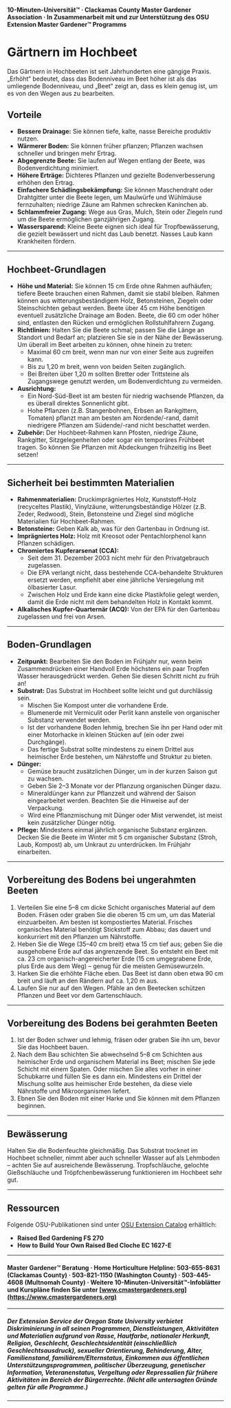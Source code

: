 #### 10-Minuten-Universität™ · Clackamas County Master Gardener Association · In Zusammenarbeit mit und zur Unterstützung des OSU Extension Master Gardener™ Programms

# Gärtnern im Hochbeet

Das Gärtnern in Hochbeeten ist seit Jahrhunderten eine gängige Praxis. „Erhöht“ bedeutet, dass das Bodenniveau im Beet höher ist als das umliegende Bodenniveau, und „Beet“ zeigt an, dass es klein genug ist, um es von den Wegen aus zu bearbeiten.

## Vorteile

- **Bessere Drainage:** Sie können tiefe, kalte, nasse Bereiche produktiv nutzen.
- **Wärmerer Boden:** Sie können früher pflanzen; Pflanzen wachsen schneller und bringen mehr Ertrag.
- **Abgegrenzte Beete:** Sie laufen auf Wegen entlang der Beete, was Bodenverdichtung minimiert.
- **Höhere Erträge:** Dichteres Pflanzen und gezielte Bodenverbesserung erhöhen den Ertrag.
- **Einfachere Schädlingsbekämpfung:** Sie können Maschendraht oder Drahtgitter unter die Beete legen, um Maulwürfe und Wühlmäuse fernzuhalten; niedrige Zäune am Rahmen schrecken Kaninchen ab.
- **Schlammfreier Zugang:** Wege aus Gras, Mulch, Stein oder Ziegeln rund um die Beete ermöglichen ganzjährigen Zugang.
- **Wassersparend:** Kleine Beete eignen sich ideal für Tropfbewässerung, die gezielt bewässert und nicht das Laub benetzt. Nasses Laub kann Krankheiten fördern.

---

## Hochbeet-Grundlagen

- **Höhe und Material:** Sie können 15 cm Erde ohne Rahmen aufhäufen; tiefere Beete brauchen einen Rahmen, damit sie stabil bleiben. Rahmen können aus witterungsbeständigem Holz, Betonsteinen, Ziegeln oder Steinschichten gebaut werden. Beete über 45 cm Höhe benötigen eventuell zusätzliche Drainage am Boden. Beete, die 60 cm oder höher sind, entlasten den Rücken und ermöglichen Rollstuhlfahrern Zugang.
- **Richtlinien:** Halten Sie die Beete schmal; passen Sie die Länge an Standort und Bedarf an; platzieren Sie sie in der Nähe der Bewässerung. Um überall im Beet arbeiten zu können, ohne hinein zu treten:
  - Maximal 60 cm breit, wenn man nur von einer Seite aus zugreifen kann.
  - Bis zu 1,20 m breit, wenn von beiden Seiten zugänglich.
  - Bei Breiten über 1,20 m sollten Bretter oder Trittsteine als Zugangswege genutzt werden, um Bodenverdichtung zu vermeiden.
- **Ausrichtung:**
  - Ein Nord-Süd-Beet ist am besten für niedrig wachsende Pflanzen, da es überall direktes Sonnenlicht gibt.
  - Hohe Pflanzen (z.B. Stangenbohnen, Erbsen an Rankgittern, Tomaten) pflanzt man am besten am Nordende/-rand, damit niedrigere Pflanzen am Südende/-rand nicht beschattet werden.
- **Zubehör:** Der Hochbeet-Rahmen kann Pfosten, niedrige Zäune, Rankgitter, Sitzgelegenheiten oder sogar ein temporäres Frühbeet tragen. So können Sie Pflanzen mit Abdeckungen frühzeitig ins Beet setzen!

---

## Sicherheit bei bestimmten Materialien

- **Rahmenmaterialien:** Druckimprägniertes Holz, Kunststoff-Holz (recyceltes Plastik), Vinylzäune, witterungsbeständige Hölzer (z.B. Zeder, Redwood), Stein, Betonsteine und Ziegel sind mögliche Materialien für Hochbeet-Rahmen.
- **Betonsteine:** Geben Kalk ab, was für den Gartenbau in Ordnung ist.
- **Imprägniertes Holz:** Holz mit Kreosot oder Pentachlorphenol kann Pflanzen schädigen.
- **Chromiertes Kupferarsenat (CCA):**
  - Seit dem 31. Dezember 2003 nicht mehr für den Privatgebrauch zugelassen.
  - Die EPA verlangt nicht, dass bestehende CCA-behandelte Strukturen ersetzt werden, empfiehlt aber eine jährliche Versiegelung mit ölbasierter Lasur.
  - Zwischen Holz und Erde kann eine dicke Plastikfolie gelegt werden, damit die Erde nicht mit dem behandelten Holz in Kontakt kommt.
- **Alkalisches Kupfer-Quarternär (ACQ):** Von der EPA für den Gartenbau zugelassen und frei von Arsen.

---

## Boden-Grundlagen

- **Zeitpunkt:** Bearbeiten Sie den Boden im Frühjahr nur, wenn beim Zusammendrücken einer Handvoll Erde höchstens ein paar Tropfen Wasser herausgedrückt werden. Gehen Sie diesen Schritt nicht zu früh an!
- **Substrat:** Das Substrat im Hochbeet sollte leicht und gut durchlässig sein.
  - Mischen Sie Kompost unter die vorhandene Erde.
  - Blumenerde mit Vermiculit oder Perlit kann anstelle von organischer Substanz verwendet werden.
  - Ist der vorhandene Boden lehmig, brechen Sie ihn per Hand oder mit einer Motorhacke in kleinen Stücken auf (ein oder zwei Durchgänge).
  - Das fertige Substrat sollte mindestens zu einem Drittel aus heimischer Erde bestehen, um Nährstoffe und Struktur zu bieten.
- **Dünger:**
  - Gemüse braucht zusätzlichen Dünger, um in der kurzen Saison gut zu wachsen.
  - Geben Sie 2–3 Monate vor der Pflanzung organischen Dünger dazu.
  - Mineraldünger kann zur Pflanzzeit und während der Saison eingearbeitet werden. Beachten Sie die Hinweise auf der Verpackung.
  - Wird eine Pflanzmischung mit Dünger oder Mist verwendet, ist meist kein zusätzlicher Dünger nötig.
- **Pflege:** Mindestens einmal jährlich organische Substanz ergänzen. Decken Sie die Beete im Winter mit 5 cm organischer Substanz (Stroh, Laub, Kompost) ab, um Unkraut zu unterdrücken. Im Frühjahr einarbeiten.

---

## Vorbereitung des Bodens bei ungerahmten Beeten

1. Verteilen Sie eine 5–8 cm dicke Schicht organisches Material auf dem Boden. Fräsen oder graben Sie die oberen 15 cm um, um das Material einzuarbeiten. Am besten ist kompostiertes Material. Frisches organisches Material benötigt Stickstoff zum Abbau; das dauert und konkurriert mit den Pflanzen um Nährstoffe.
2. Heben Sie die Wege (35–40 cm breit) etwa 15 cm tief aus; geben Sie die ausgehobene Erde auf das angrenzende Beet. So entsteht ein Beet mit ca. 23 cm organisch-angereicherter Erde (15 cm umgegrabene Erde, plus Erde aus dem Weg) – genug für die meisten Gemüsewurzeln.
3. Harken Sie die erhöhte Fläche eben. Das Beet ist dann oben etwa 90 cm breit und läuft an den Rändern auf ca. 1,20 m aus.
4. Laufen Sie nur auf den Wegen. Pfähle an den Beetecken schützen Pflanzen und Beet vor dem Gartenschlauch.

---

## Vorbereitung des Bodens bei gerahmten Beeten

1. Ist der Boden schwer und lehmig, fräsen oder graben Sie ihn um, bevor Sie das Hochbeet bauen.
2. Nach dem Bau schichten Sie abwechselnd 5–8 cm Schichten aus heimischer Erde und organischem Material ins Beet; mischen Sie jede Schicht mit einem Spaten. Oder mischen Sie alles vorher in einer Schubkarre und füllen Sie es dann ein. Mindestens ein Drittel der Mischung sollte aus heimischer Erde bestehen, da diese viele Nährstoffe und Mikroorganismen liefert.
3. Ebnen Sie den Boden mit einer Harke und Sie können mit dem Pflanzen beginnen.

---

## Bewässerung

Halten Sie die Bodenfeuchte gleichmäßig. Das Substrat trocknet im Hochbeet schneller, nimmt aber auch schneller Wasser auf als Lehmboden – achten Sie auf ausreichende Bewässerung. Tropfschläuche, gelochte Gießschläuche und Tröpfchenbewässerung funktionieren im Hochbeet sehr gut.

---

## Ressourcen

Folgende OSU-Publikationen sind unter [OSU Extension Catalog](http://catalog.extension.oregonstate.edu) erhältlich:

- **Raised Bed Gardening FS 270**
- **How to Build Your Own Raised Bed Cloche EC 1627-E**

---

#### Master Gardener™ Beratung · Home Horticulture Helpline: 503-655-8631 (Clackamas County) · 503-821-1150 (Washington County) · 503-445-4608 (Multnomah County) · Weitere 10-Minuten-Universität™-Infoblätter und Kurspläne finden Sie unter [www.cmastergardeners.org](https://www.cmastergardeners.org)

---

##### Der Extension Service der Oregon State University verbietet Diskriminierung in all seinen Programmen, Dienstleistungen, Aktivitäten und Materialien aufgrund von Rasse, Hautfarbe, nationaler Herkunft, Religion, Geschlecht, Geschlechtsidentität (einschließlich Geschlechtsausdruck), sexueller Orientierung, Behinderung, Alter, Familienstand, familiärem/Elternstatus, Einkommen aus öffentlichen Unterstützungsprogrammen, politischer Überzeugung, genetischer Information, Veteranenstatus, Vergeltung oder Repressalien für frühere Aktivitäten im Bereich der Bürgerrechte. (Nicht alle untersagten Gründe gelten für alle Programme.)
---